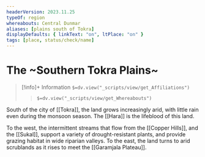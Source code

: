 ```yaml
---
headerVersion: 2023.11.25
typeOf: region
whereabouts: Central Dunmar
aliases: [plains south of Tokra]
displayDefaults: { linkText: "on", ltPlace: "on" }
tags: [place, status/check/name]
---
```

# The ~Southern Tokra Plains~
>[!info]+ Information
> `$=dv.view("_scripts/view/get_Affiliations")`
>> `$=dv.view("_scripts/view/get_Whereabouts")`

South of the city of [[Tokra]], the land grows increasingly arid, with little rain even during the monsoon season. The [[Hara]] is the lifeblood of this land. 

To the west, the intermittent streams that flow from the [[Copper Hills]], and the [[Sukal]], support a variety of drought-resistant plants, and provide grazing habitat in wide riparian valleys. To the east, the land turns to arid scrublands as it rises to meet the [[Garamjala Plateau]]. 